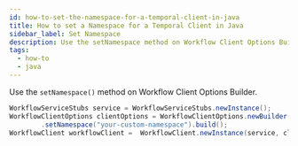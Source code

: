 ```yaml
---
id: how-to-set-the-namespace-for-a-temporal-client-in-java
title: How to set a Namespace for a Temporal Client in Java
sidebar_label: Set Namespace
description: Use the setNamespace method on Workflow Client Options Builder.
tags:
  - how-to
  - java
---
```


Use the `setNamespace()` method on Workflow Client Options Builder.

```java
WorkflowServiceStubs service = WorkflowServiceStubs.newInstance();
WorkflowClientOptions clientOptions = WorkflowClientOptions.newBuilder()
        .setNamespace("your-custom-namespace").build();
WorkflowClient workflowClient =  WorkflowClient.newInstance(service, clientOptions);
```
